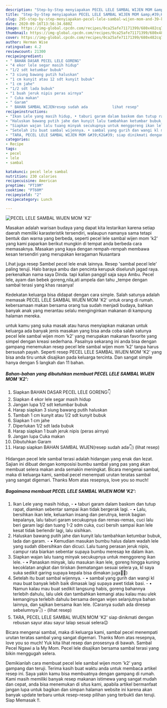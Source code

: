 ```yaml
---
description: "Step-by-Step menyiapakan PECEL LELE SAMBAL WIJEN MOM &amp;#39;K2&amp;#39; minggu ini"
title: "Step-by-Step menyiapakan PECEL LELE SAMBAL WIJEN MOM &amp;#39;K2&amp;#39; minggu ini"
slug: 295-step-by-step-menyiapakan-pecel-lele-sambal-wijen-mom-and-39-k2-and-39-minggu-ini
date: 2020-09-16T13:56:34.680Z
image: https://img-global.cpcdn.com/recipes/0ca25afe71171399/680x482cq70/pecel-lele-sambal-wijen-mom-k2-foto-resep-utama.jpg
thumbnail: https://img-global.cpcdn.com/recipes/0ca25afe71171399/680x482cq70/pecel-lele-sambal-wijen-mom-k2-foto-resep-utama.jpg
cover: https://img-global.cpcdn.com/recipes/0ca25afe71171399/680x482cq70/pecel-lele-sambal-wijen-mom-k2-foto-resep-utama.jpg
author: Herman Wise
ratingvalue: 4.2
reviewcount: 21300
recipeingredient:
- " BAHAN DASAR PECEL LELE GORENG"
- "4 ekor lele segar masih hidup"
- "1/2 sdt ketumbar bubuk"
- "3 siung bawang putih haluskan"
- "1 cm kunyit atau 12 sdt kunyit bubuk"
- "1 cm jahe"
- "1/2 sdt lada bubuk"
- "1 buah jeruk nipis peras airnya"
- " Cuka makan"
- " Garam"
- " BAHAN SAMBAL WIJENresep sudah ada           lihat resep"
recipeinstructions:
- "Ikan Lele yang masih hidup, • taburi garam dalam baskom dan tutup rapat, diamkan sebentar sampai ikan tidak bergerak lagi. • Lalu, bersihkan ikan lele, keluarkan insang dan perutnya, kerok bagian kepalanya, lalu taburi garam secukupnya dan remas-remas, cuci lalu beri garam lagi dan tuang 1-2 sdm cuka, cuci bersih sampai ikan lele kesat tidak berlendir lagi, lalu sisihkan."
- "Haluskan bawang putih jahe dan kunyit lalu tambahkan ketumbar bubuk, lada dan garam. • Kemudian masukan bumbu halus dalam wadah lele yang sudah dibersihkan dan dicuci. Lalu tuang perasan jeruk nipis, campur rata biarkan sebentar supaya bumbu meresap ke dalam ikan."
- "Siapkan wajan lalu tuang minyak secukupnya untuk menggoreng ikan lele. • Panaskan minyak, lalu masukan ikan lele, goreng hingga kuning kecoklatan angkat dan tiriskan (kematangan sesuai selera ya, kl saya suka sedikit garing supaya kepala bisa dimakan juga🤭😁)"
- "Setelah itu buat sambal wijennya. • sambal yang gurih dan wangi kl mau buat banyak lebih baik dimasak lagi supaya awet tidak basi. • Namun kalau mau buat sedikit langsung habis, goreng bahannya terlebih dahulu, lalu ulek dan tambahkan kemangi atau kalau mau ulek kemanginya terlebih dahulu bersama dengan wijen selanjutnya bahan lainnya, dan sajikan bersama ikan lele. (Caranya sudah ada diresep sebelumnya👇)           (lihat resep)"
- "TARA, PECEL LELE SAMBAL WIJEN MOM &#39;K2&#39; siap dinikmati dengan rebusan sayur atau sayur lalap sesuai selera😉"
categories:
- Recipe
tags:
- pecel
- lele
- sambal

katakunci: pecel lele sambal 
nutrition: 230 calories
recipecuisine: American
preptime: "PT19M"
cooktime: "PT60M"
recipeyield: "2"
recipecategory: Lunch

---
```



![PECEL LELE SAMBAL WIJEN MOM &#39;K2&#39;](https://img-global.cpcdn.com/recipes/0ca25afe71171399/680x482cq70/pecel-lele-sambal-wijen-mom-k2-foto-resep-utama.jpg)

Masakan adalah warisan budaya yang dapat kita lestarikan karena setiap daerah memiliki karasteristik tersendiri, walaupun namanya sama tetapi bentuk dan warna yang berbeda, seperti pecel lele sambal wijen mom &#39;k2&#39; yang kami paparkan berikut mungkin di tempat anda berbeda cara memasaknya. Masakan yang kaya dengan rempah-rempah membawa kesan tersendiri yang merupakan keragaman Nusantara

Lihat juga resep Sambel pecel lele enak lainnya. Resep &#39;sambal pecel lele&#39; paling teruji. Halo baraya ambu dan pencinta kerupuk diseluruh jagad raya. perkenalkan nama saya Dinda. tapi kalian panggil saja saya Ambu. Pecel lele, ayam dan bebek goreng,nila,ati ampela dan tahu _tempe dengan sambal terasi yang khas rasanya!

Kedekatan keluarga bisa didapat dengan cara simple. Salah satunya adalah memasak PECEL LELE SAMBAL WIJEN MOM &#39;K2&#39; untuk orang di rumah. kebersamaan makan bersama orang tua sudah menjadi budaya, bahkan banyak anak yang merantau selalu menginginkan makanan di kampung halaman mereka.

untuk kamu yang suka masak atau harus menyiapkan makanan untuk keluarga ada banyak jenis masakan yang bisa anda coba salah satunya pecel lele sambal wijen mom &#39;k2&#39; yang merupakan makanan favorite yang simpel dengan kreasi sederhana. Pasalnya sekarang ini anda bisa dengan gampang menemukan resep pecel lele sambal wijen mom &#39;k2&#39; tanpa harus bersusah payah.
Seperti resep PECEL LELE SAMBAL WIJEN MOM &#39;K2&#39; yang bisa anda tiru untuk disajikan pada keluarga tercinta. Dan sangat simple hanya dengan 5 langkah dan 11 bahan.


<!--inarticleads1-->

##### Bahan-bahan yang dibutuhkan membuat PECEL LELE SAMBAL WIJEN MOM &#39;K2&#39;:

1. Siapkan  BAHAN DASAR PECEL LELE GORENG👇
1. Siapkan 4 ekor lele segar masih hidup
1. Jangan lupa 1/2 sdt ketumbar bubuk
1. Harap siapkan 3 siung bawang putih haluskan
1. Tambah 1 cm kunyit atau 1/2 sdt kunyit bubuk
1. Siapkan 1 cm jahe
1. Diperlukan 1/2 sdt lada bubuk
1. Harap siapkan 1 buah jeruk nipis (peras airnya)
1. Jangan lupa  Cuka makan
1. Dibutuhkan  Garam
1. Harap siapkan  BAHAN SAMBAL WIJEN(resep sudah ada👇)           (lihat resep)


Hidangan pecel lele sambal terasi adalah hidangan yang enak dan lezat. Sajian ini dibuat dengan komposisi bumbu sambal yang pas yang akan membuat selera makan anda semakin meningkat. Bicara mengenai sambal, maka di keluarga kami, sambal pecel menempati urutan teratas sambal yang sangat digemari. Thanks Mom atas resepnya, love you so much! 

<!--inarticleads2-->

##### Bagaimana membuat  PECEL LELE SAMBAL WIJEN MOM &#39;K2&#39;:

1. Ikan Lele yang masih hidup, - • taburi garam dalam baskom dan tutup rapat, diamkan sebentar sampai ikan tidak bergerak lagi. - • Lalu, bersihkan ikan lele, keluarkan insang dan perutnya, kerok bagian kepalanya, lalu taburi garam secukupnya dan remas-remas, cuci lalu beri garam lagi dan tuang 1-2 sdm cuka, cuci bersih sampai ikan lele kesat tidak berlendir lagi, lalu sisihkan.
1. Haluskan bawang putih jahe dan kunyit lalu tambahkan ketumbar bubuk, lada dan garam. - • Kemudian masukan bumbu halus dalam wadah lele yang sudah dibersihkan dan dicuci. Lalu tuang perasan jeruk nipis, campur rata biarkan sebentar supaya bumbu meresap ke dalam ikan.
1. Siapkan wajan lalu tuang minyak secukupnya untuk menggoreng ikan lele. - • Panaskan minyak, lalu masukan ikan lele, goreng hingga kuning kecoklatan angkat dan tiriskan (kematangan sesuai selera ya, kl saya suka sedikit garing supaya kepala bisa dimakan juga🤭😁)
1. Setelah itu buat sambal wijennya. - • sambal yang gurih dan wangi kl mau buat banyak lebih baik dimasak lagi supaya awet tidak basi. - • Namun kalau mau buat sedikit langsung habis, goreng bahannya terlebih dahulu, lalu ulek dan tambahkan kemangi atau kalau mau ulek kemanginya terlebih dahulu bersama dengan wijen selanjutnya bahan lainnya, dan sajikan bersama ikan lele. (Caranya sudah ada diresep sebelumnya👇) -           (lihat resep)
1. TARA, PECEL LELE SAMBAL WIJEN MOM &#39;K2&#39; siap dinikmati dengan rebusan sayur atau sayur lalap sesuai selera😉


Bicara mengenai sambal, maka di keluarga kami, sambal pecel menempati urutan teratas sambal yang sangat digemari. Thanks Mom atas resepnya, love you so much! Yuk kita lihat resep dan prosesnya di bawah. Sambal Pecel Ngawi a la My Mom. Pecel lele disajikan bersama sambal terasi yang bikin menggugah selera. 

Demikianlah cara membuat pecel lele sambal wijen mom &#39;k2&#39; yang gampang dan teruji. Terima kasih buat waktu anda untuk membaca artikel resep ini. Saya yakin kamu bisa membuatnya dengan gampang di rumah. Kami masih memiliki banyak resep makanan istimewa yang sangat mudah dan cepat, anda bisa menemukan di situs kami, apabila artikel bermanfaat jangan lupa untuk bagikan dan simpan halaman website ini karena akan banyak update terbaru untuk resep-resep pilihan yang terbukti dan teruji. Siap Memasak !!. 
